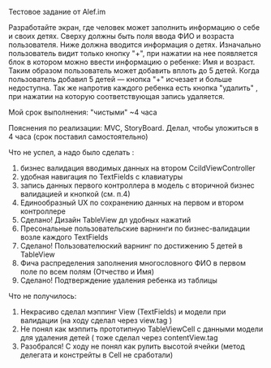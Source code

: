 Тестовое задание от Alef.im

Разработайте экран, где человек может заполнить информацию о себе и своих детях.
Сверху должны быть поля ввода ФИО и возраста пользователя.
Ниже должна вводится информация о детях. Изначально пользователь видит только кнопку "+", при нажатии на нее появляется блок в котором можно ввести информацию о ребенке: Имя и возраст. Таким образом пользователь может добавить вплоть до 5 детей. Когда пользователь добавил 5 детей — кнопка "+" исчезает и больше недоступна. Так же напротив каждого ребенка есть кнопка "удалить" , при нажатии на которую соответствующая запись удаляется.

Мой срок выполнения: "чистыми" ~4 часа

Пояснения по реализации: MVC, StoryBoard. Делал, чтобы уложиться в 4 часа (срок поставил самостоятельно)

Что не успел, а надо было сделать :
  1. бизнес валидация вводимых данных на втором CcildViewController 
  2. удобная навигация по TextFields с клавиатуры
  3. запись данных первого контроллера в модель с вторичной бизнес валидацией и кнопкой (см. п.4)
  4. Единообразный UX по сохранению данных на первом и втором контроллере
  5. Сделано! Дизайн TableView дл удобных нажатий
  6. Пресональные пользовательские варнинги по бизнес-валидации возле каждого TextFields
  7. Сделано! Пользователюский варнинг по достижению 5 детей в TableView
  8. Фича распределения заполнения многословного ФИО в первом поле по всем полям (Отчество и Имя)
  9. Сделано! Подтверждение удаления ребенка из таблицы
  
Что не получилось: 

 1. Некрасиво сделал мэппинг View (TextFields) и модели при валидации  (на ходу сделал через view.tag )
 2. Не понял как мэппить прототипную TableViewCell c данными модели для удаления детей ( тоже сделал через contentView.tag
3. Разобрался! С ходу не понял как рулить высотой ячейки (метод делегата и констрейты в Cell не сработали) 
